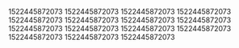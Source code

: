 1522445872073
1522445872073
1522445872073
1522445872073
1522445872073
1522445872073
1522445872073
1522445872073
1522445872073
1522445872073
1522445872073
1522445872073
1522445872073
1522445872073
1522445872073